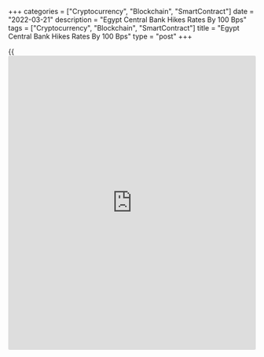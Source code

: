 +++
categories = ["Cryptocurrency", "Blockchain", "SmartContract"]
date = "2022-03-21"
description = "Egypt Central Bank Hikes Rates By 100 Bps"
tags = ["Cryptocurrency", "Blockchain", "SmartContract"]
title = "Egypt Central Bank Hikes Rates By 100 Bps"
type = "post"
+++

{{<iframe id="large-banner" src="https://www.bounty.group/#slide=4.0" width="100%" height="600" scrolling="no" style="border: 0px solid rgb(216, 221, 230); border-radius: 3px;">}}

Egypt's central bank raised its key interest rates by 100 basis points
citing increased domestic inflationary pressures as well as external
imbalances.

At its special meeting on Monday, the Monetary Policy Committee of the
Central Bank of Egypt raised its overnight deposit rate to 9.25 percent
and the overnight lending rate to 10.25 percent.

The rate of the main operation was lifted to 9.75 percent. The discount
rate was also raised by 100 basis points to 9.75 percent.

The central bank said inflationary pressures became amplified with the
recent Russia-Ukraine conflict.

Rising international commodity prices resulting from further supply
chain disruptions in addition to increased risk-off sentiment have added
to domestic inflationary pressures as well as external imbalances.

Further, the central bank stressed on the importance of the exchange
rate flexibility to act as a shock absorber to preserve Egypt's
competitiveness.

The MPC reiterated that the path of future [policy](https://www.fintechee.com/policy/) rates remains a
function of inflation expectations, rather than of prevailing inflation
rates.

The bank said it will continue to closely monitor all economic
developments and will not hesitate to utilize all available tools to
achieve its price stability mandate over the medium term.

For comments and feedback [contact](https://www.playgroundfx.com/contact/): editorial@rtt[news](https://www.letsplayfx.com/blog/forex-news-website/).com

[Economic News][1]

 **What parts of the world are seeing the best (and worst) economic
performances lately? Click[here][2] to check out our [Econ Scorecard][2]
and find out! See up-to-the-moment [ranking](https://www.playgroundfx.com/blog/crypto-exchange-ranking/)s for the best and worst
performers in [GDP][3], [unemployment rate][4], [inflation][5] and much
more.**

   1. www.rtt[news](https://www.letsplayfx.com/blog/forex-news-website/).com/Content/EconomicNews.aspx
   2. www.rtt[news](https://www.letsplayfx.com/blog/forex-news-website/).com/economic-scorecard/world-rank/industrial-production/highest-performance.aspx
   3. www.rtt[news](https://www.letsplayfx.com/blog/forex-news-website/).com/economic-scorecard/world-rank/GDP/highest-performance.aspx
   4. www.rtt[news](https://www.letsplayfx.com/blog/forex-news-website/).com/economic-scorecard/world-rank/unemployment-rate/lowest-performance.aspx
   5. www.rtt[news](https://www.letsplayfx.com/blog/forex-news-website/).com/economic-scorecard/world-rank/CPI/highest-performance.aspx